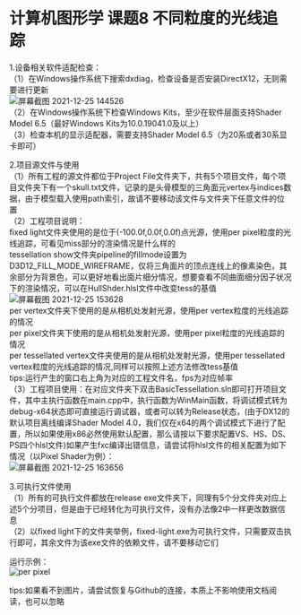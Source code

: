 # 计算机图形学 课题8 不同粒度的光线追踪

1.设备相关软件适配检查：  
  （1）在Windows操作系统下搜索dxdiag，检查设备是否安装DirectX12，无则需要进行更新  
![屏幕截图 2021-12-25 144526](https://user-images.githubusercontent.com/66478971/147379267-0e825565-d524-4b3c-be9a-9ce76c7d6ba2.png)  
  （2）在Windows操作系统下检查Windows Kits，至少在软件层面支持Shader Model 6.5（最好Windows Kits为10.0.19041.0及以上）  
  （3）检查本机的显示适配器，需要支持Shader Model 6.5（为20系或者30系显卡即可）  
  
2.项目源文件与使用  
  （1）所有工程的源文件都位于Project File文件夹下，共有5个项目文件，每个项目文件夹下有一个skull.txt文件，记录的是头骨模型的三角面元vertex与indices数据，由于模型载入使用path索引，故请不要移动该文件与文件夹下任意文件的位置  
  （2）工程项目说明：  
      fixed light文件夹使用的是位于(-100.0f,0.0f,0.0f)点光源，使用per pixel粒度的光线追踪，可看见miss部分的渲染情况是什么样的  
      tessellation show文件夹pipeline的fillmode设置为D3D12_FILL_MODE_WIREFRAME，仅将三角面片的顶点连线上的像素染色，其余部分为背景色，可以更好地看出面片细分情况，想要查看不同曲面细分因子状况下的渲染情况，可以在HullShder.hlsl文件中改变tess的基值  
![屏幕截图 2021-12-25 153628](https://user-images.githubusercontent.com/66478971/147380174-534cdc67-8c4a-41f5-a4e5-5026718a1c58.png)  
      per vertex文件夹下使用的是从相机处发射光源，使用per vertex粒度的光线追踪的情况  
      per pixel文件夹下使用的是从相机处发射光源，使用per pixel粒度的光线追踪的情况  
      per tessellated vertex文件夹使用的是从相机处发射光源，使用per tessellated vertex粒度的光线追踪的情况,同样可以按照上述方法修改tess基值  
tips:运行产生的窗口右上角为对应的工程文件名，fps为对应帧率  
  （3）工程项目使用：在对应文件夹下双击BasicTessellation.sln即可打开项目文件，其中主执行函数在main.cpp中，执行函数为WinMain函数，将调试模式转为debug-x64状态即可直接运行调试器，或者可以转为Release状态，(由于DX12的默认项目离线编译Shader Model 4.0，我们仅在x64的两个调试模式下进行了配置，所以如果使用x86必然使用默认配置，那么请按以下要求配置VS、HS、DS、PS四个hlsl文件)如果产生fxc编译出错信息，请尝试将hlsl文件的相关配置为如下情况（以Pixel Shader为例）：  
![屏幕截图 2021-12-25 163656](https://user-images.githubusercontent.com/66478971/147381071-6dffc216-0644-4516-83d9-d2d1fa41c3f4.png)  
  
3.可执行文件使用  
  （1）所有的可执行文件都放在release exe文件夹下，同理有5个分文件夹对应上述5个分项目，但是由于已经转化为可执行文件，没有办法像2中一样更改数据信息  
  （2）以fixed light下的文件夹举例，fixed-light.exe为可执行文件，只需要双击执行即可，其余文件为该exe文件的依赖文件，请不要移动它们  
  
运行示例：  
![per pixel](https://user-images.githubusercontent.com/66478971/147383755-1159c1fb-a75b-4633-b7de-0d06f4b27188.png)  

tips:如果看不到图片，请尝试恢复与Github的连接，本质上不影响使用文档阅读，也可以忽略
